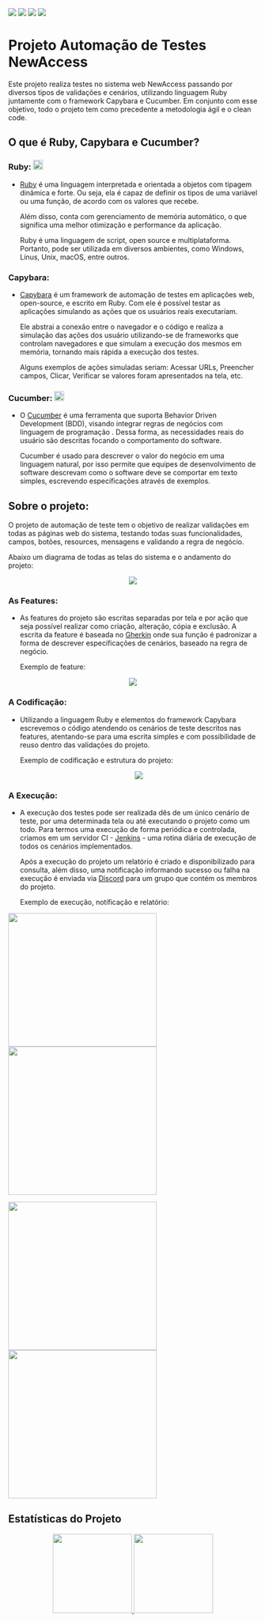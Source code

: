 <div>
  <img src="https://img.shields.io/github/last-commit/JuniorMonzani/automation-web-newaccess">
  <img src="https://img.shields.io/github/repo-size/JuniorMonzani/automation-web-newaccess">
  <img src="https://img.shields.io/github/contributors/JuniorMonzani/automation-web-newaccess">
  <img src="https://img.shields.io/github/stars/JuniorMonzani/automation-web-newaccess?style=social">
</div>

# Projeto Automação de Testes NewAccess

Este projeto realiza testes no sistema web NewAccess passando por diversos tipos de validações e cenários, utilizando linguagem Ruby juntamente com o framework Capybara e Cucumber. Em conjunto com esse objetivo, todo o projeto tem como precedente a metodologia ágil e o clean code.

## O que é Ruby, Capybara e Cucumber?

  ### Ruby:  <img src="https://cdn.jsdelivr.net/gh/devicons/devicon/icons/ruby/ruby-original.svg" width="20" height="20"/>
      
  * <a href="https://www.ruby-lang.org/pt/">Ruby</a> é uma linguagem interpretada e orientada a objetos com tipagem dinâmica e forte. Ou seja, ela é capaz de definir os tipos de uma variável ou uma função, de acordo com os valores que recebe.

     Além disso, conta com gerenciamento de memória automático, o que significa uma melhor otimização e performance da aplicação.

     Ruby é uma linguagem de script, open source e multiplataforma. Portanto, pode ser utilizada em diversos ambientes, como Windows, Linus, Unix, macOS, entre outros. 

  ### Capybara:
  * <a href="https://github.com/teamcapybara/capybara">Capybara</a> é um framework de automação de testes em aplicações web, open-source, e escrito em Ruby. Com ele é possível testar as aplicações simulando as ações que os usuários reais executariam.
   
    Ele abstrai a conexão entre o navegador e o código e realiza a simulação das ações dos usuário utilizando-se de frameworks que controlam navegadores e que simulam a execução dos mesmos em memória, tornando mais rápida a execução dos testes.
   
    Alguns exemplos de ações simuladas seriam: Acessar URLs, Preencher campos, Clicar, Verificar se valores foram apresentados na tela, etc.
      
  
 ### Cucumber:  <img src="https://cdn.jsdelivr.net/gh/devicons/devicon/icons/cucumber/cucumber-plain.svg" width="20" height="20"/>  
          
 * O <a href="https://cucumber.io/">Cucumber</a> é uma ferramenta que suporta Behavior Driven Development (BDD), visando integrar regras de negócios com linguagem de programação . Dessa forma, as necessidades reais do usuário são descritas focando o comportamento do software.
   
    Cucumber é usado para descrever o valor do negócio em uma linguagem natural, por isso permite que equipes de desenvolvimento de software descrevam como o software deve se comportar em texto simples, escrevendo especificações através de exemplos.
    
## Sobre o projeto:

O projeto de automação de teste tem o objetivo de realizar validações em todas as páginas web do sistema, testando todas suas funcionalidades, campos, botões, resources, mensagens e validando a regra de negócio.

Abaixo um diagrama de todas as telas do sistema e o andamento do projeto:

<p align="center">
  <img src="imgs\EAP_AutomacaoNewAccess.png">
</p>

### As Features:

* As features do projeto são escritas separadas por tela e por ação que seja possível realizar como criação, alteração, cópia e exclusão. A escrita da feature é baseada no <a href="https://cucumber.io/docs/gherkin/">Gherkin</a> onde sua função é padronizar a forma de descrever especificações de cenários, baseado na regra de negócio.
  
  Exemplo de feature:
  
<p align="center">
  <img src="imgs/ExemploFeature.png">
</p>


### A Codificação:

* Utilizando a linguagem Ruby e elementos do framework Capybara escrevemos o código atendendo os cenários de teste descritos nas features, atentando-se para uma escrita simples e com possibilidade de reuso dentro das validações do projeto.

  Exemplo de codificação e estrutura do projeto:

  <p align="center">
  <img src="imgs\ExemploCodificacao.png">
  </p>
  
  
### A Execução:

* A execução dos testes pode ser realizada dês de um único cenário de teste, por uma determinada tela ou até executando o projeto como um todo. Para termos uma execução de forma periódica e controlada, criamos em um servidor CI - <a href="https://www.jenkins.io/">Jenkins</a> - uma rotina diária de execução de todos os cenários implementados.

  Após a execução do projeto um relatório é criado e disponibilizado para consulta, além disso, uma notificação informando sucesso ou falha na execução é enviada via <a href="https://discord.com/">Discord</a> para um grupo que contém os membros do projeto.

  Exemplo de execução, notificação e relatório:

<div>
  <p>
  <img src="imgs\ExemploJenkins.png" width="300" height="270">
  <img src="imgs\ExemploExecucao.png" width="300">
  </p>
  <p>
  <img src="imgs\ExemploNotificacao.png" width="300">
  <img src="imgs\ExemploRelatorio.png" width="300" height="300">
  </p>
</div>  

## Estatísticas do Projeto

<div align="center">
  <a href="https://github.com/JuniorMonzani">
    <img height="160em" src="https://github-readme-stats.vercel.app/api/top-langs/?username=JuniorMonzani&layout=compact&langs_count=7&theme=tokyonight"/>
    <img height="160em" src="https://github-readme-stats.vercel.app/api?username=JuniorMonzani&show_icons=true&theme=tokyonight&include_all_commits=true&count_private=true"/>
  </div>
